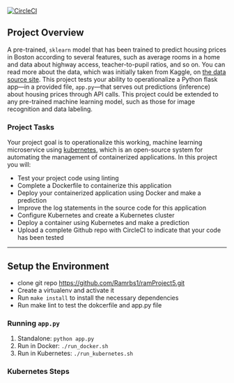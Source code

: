 [![CircleCI](https://app.circleci.com/pipelines/github/Ramrbs1/ramProject5.svg?style=svg&circle-token=498e546cdfa71e77222b2f068d764b6b8c14ce2e)](https://app.circleci.com/pipelines/github/Ramrbs1/ramProject5)

## Project Overview
 
A pre-trained, `sklearn` model that has been trained to predict housing prices in Boston according to several features, such as average rooms in a home and data about highway access, teacher-to-pupil ratios, and so on. You can read more about the data, which was initially taken from Kaggle, on [the data source site](https://www.kaggle.com/c/boston-housing). This project tests your ability to operationalize a Python flask app—in a provided file, `app.py`—that serves out predictions (inference) about housing prices through API calls. This project could be extended to any pre-trained machine learning model, such as those for image recognition and data labeling.

### Project Tasks

Your project goal is to operationalize this working, machine learning microservice using [kubernetes](https://kubernetes.io/), which is an open-source system for automating the management of containerized applications. In this project you will:
* Test your project code using linting
* Complete a Dockerfile to containerize this application
* Deploy your containerized application using Docker and make a prediction
* Improve the log statements in the source code for this application
* Configure Kubernetes and create a Kubernetes cluster
* Deploy a container using Kubernetes and make a prediction
* Upload a complete Github repo with CircleCI to indicate that your code has been tested

---

## Setup the Environment
* clone git repo https://github.com/Ramrbs1/ramProject5.git
* Create a virtualenv and activate it
* Run `make install` to install the necessary dependencies
* Run make lint to test the dokcerfile and app.py file

### Running `app.py`

1. Standalone:  `python app.py`
2. Run in Docker:  `./run_docker.sh`
3. Run in Kubernetes:  `./run_kubernetes.sh`

### Kubernetes Steps
